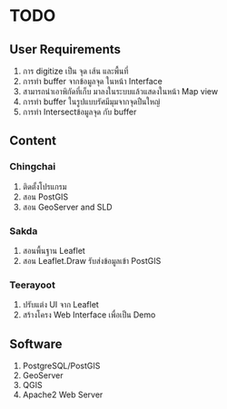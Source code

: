 # TODO
## User Requirements
1. การ digitize เป็น จุด เส้น และพื้นที่ 
2. การทำ buffer จากข้อมูลจุด ในหน้า Interface
3. สามารถนำเอาพิกัดที่เก็บ มาลงในระบบแล้วแสดงในหน้า Map view
4. การทำ buffer ในรูปแบบรัศมีมุมจากจุดปืนใหญ่
5. การทำ Intersectข้อมูลจุด กับ buffer

## Content 
### Chingchai
1. ติดตั้งโปรแกรม
2. สอน PostGIS
3. สอน GeoServer and SLD

### Sakda
1. สอนพื้นฐาน Leaflet
2. สอน Leaflet.Draw รับส่งข้อมูลเข้า PostGIS

### Teerayoot
1. ปรับแต่ง UI จาก Leaflet
2. สร้างโครง Web Interface เพื่อเป็น Demo

## Software 
1. PostgreSQL/PostGIS
2. GeoServer
3. QGIS
4. Apache2 Web Server
